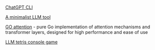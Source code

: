 [ChatGPT CLI](https://github.com/kardolus/chatgpt-cli)

[A minimalist LLM tool](https://github.com/kensmith/ai)

[GO attention](https://github.com/takara-ai/go-attention) - pure Go implementation of attention mechanisms and transformer layers, designed for high performance and ease of use




[LLM tetris console game](https://github.com/plar/llm-tetris)
